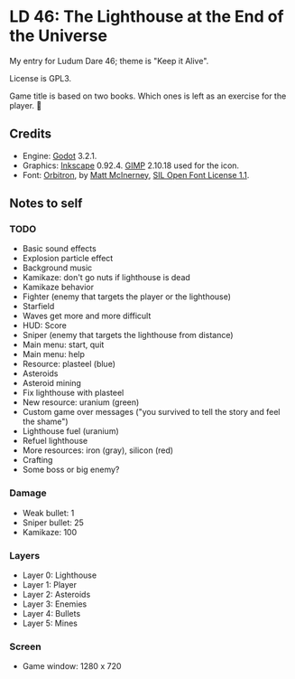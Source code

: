 # LD 46: The Lighthouse at the End of the Universe

My entry for Ludum Dare 46; theme is "Keep it Alive".

License is GPL3.

Game title is based on two books. Which ones is left as an exercise for the player. 🙂

## Credits

* Engine: [Godot](http://godotengine.org) 3.2.1.
* Graphics: [Inkscape](https://inkscape.org) 0.92.4.
  [GIMP](https://www.gimp.org) 2.10.18 used for the icon.
* Font: [Orbitron](https://www.theleagueofmoveabletype.com/orbitron), by [Matt
  McInerney](http://pixelspread.com), [SIL Open Font License
  1.1](orbitron-font-license.md).

## Notes to self

### TODO

* Basic sound effects
* Explosion particle effect
* Background music
* Kamikaze: don't go nuts if lighthouse is dead
* Kamikaze behavior
* Fighter (enemy that targets the player or the lighthouse)
* Starfield
* Waves get more and more difficult
* HUD: Score
* Sniper (enemy that targets the lighthouse from distance)
* Main menu: start, quit
* Main menu: help
* Resource: plasteel (blue)
* Asteroids
* Asteroid mining
* Fix lighthouse with plasteel
* New resource: uranium (green)
* Custom game over messages ("you survived to tell the story and feel the shame")
* Lighthouse fuel (uranium)
* Refuel lighthouse
* More resources: iron (gray), silicon (red)
* Crafting
* Some boss or big enemy?

### Damage

* Weak bullet: 1
* Sniper bullet: 25
* Kamikaze: 100

### Layers

* Layer 0: Lighthouse
* Layer 1: Player
* Layer 2: Asteroids
* Layer 3: Enemies
* Layer 4: Bullets
* Layer 5: Mines

### Screen

* Game window: 1280 x 720
